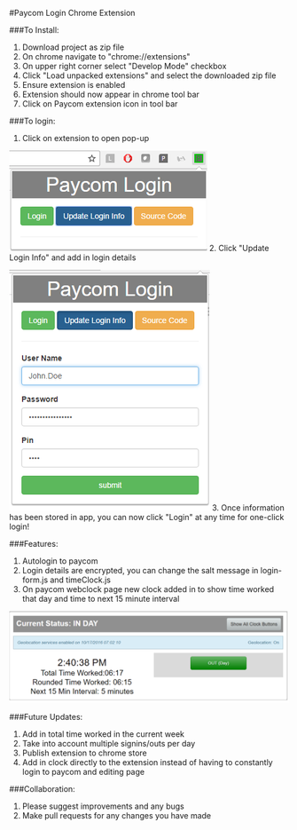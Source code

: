 #Paycom Login Chrome Extension 


###To Install:

1. Download project as zip file
2. On chrome navigate to "chrome://extensions"
3. On upper right corner select "Develop Mode" checkbox
4. Click "Load unpacked extensions" and select the downloaded zip file
5. Ensure extension is enabled
6. Extension should now appear in chrome tool bar
7. Click on Paycom extension icon in tool bar

###To login: 

1. Click on extension to open pop-up

  ![alt tag](/images/extension-pic-2.png)
2. Click "Update Login Info" and add in login details

  ![alt tag](/images/extension-pic-1.png)
3. Once information has been stored in app, you can now click "Login" at any time for one-click login!

###Features:

1. Autologin to paycom
2. Login details are encrypted, you can change the salt message in login-form.js and timeClock.js 
3. On paycom webclock page new clock added in to show time worked that day and time to next 15 minute interval

![alt tag](/images/extension-pic-3.png)

###Future Updates:

1. Add in total time worked in the current week
2. Take into account multiple signins/outs per day
3. Publish extension to chrome store
4. Add in clock directly to the extension instead of having to constantly login to paycom and editing page

###Collaboration:

1. Please suggest improvements and any bugs
2. Make pull requests for any changes you have made

